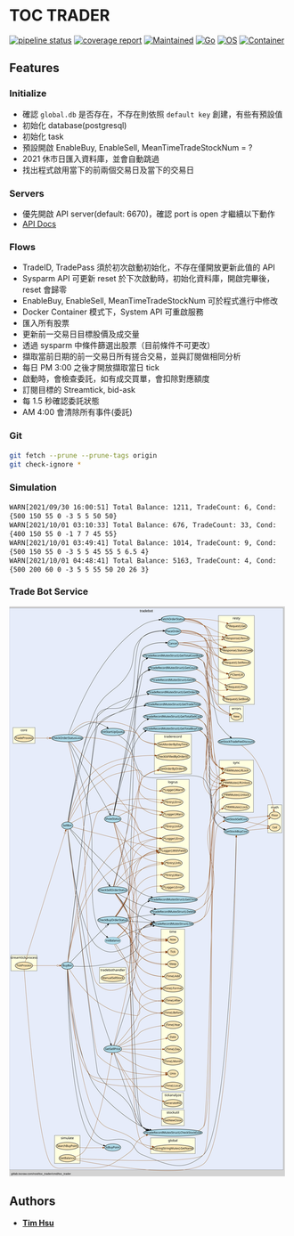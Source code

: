 # TOC TRADER

[![pipeline status](https://gitlab.tocraw.com/root/toc_trader/badges/main/pipeline.svg)](https://gitlab.tocraw.com/root/toc_trader/-/commits/main)
[![coverage report](https://gitlab.tocraw.com/root/toc_trader/badges/main/coverage.svg)](https://gitlab.tocraw.com/root/toc_trader/-/commits/main)
[![Maintained](https://img.shields.io/badge/Maintained-yes-green)](https://gitlab.tocraw.com/root/toc_trader)
[![Go](https://img.shields.io/badge/Go-1.17.1-blue?logo=go&logoColor=blue)](https://golang.org)
[![OS](https://img.shields.io/badge/OS-Linux-orange?logo=linux&logoColor=orange)](https://www.linux.org/)
[![Container](https://img.shields.io/badge/Container-Docker-blue?logo=docker&logoColor=blue)](https://www.docker.com/)

## Features

### Initialize

- 確認 `global.db` 是否存在，不存在則依照 `default key` 創建，有些有預設值
- 初始化 database(postgresql)
- 初始化 task
- 預設開啟 EnableBuy, EnableSell, MeanTimeTradeStockNum = ?
- 2021 休市日匯入資料庫，並會自動跳過
- 找出程式啟用當下的前兩個交易日及當下的交易日

### Servers

- 優先開啟 API server(default: 6670)，確認 port is open 才繼續以下動作
- [API Docs](http://toc-trader.tocraw.com:6670/swagger/index.html)

### Flows

- TradeID, TradePass 須於初次啟動初始化，不存在僅開放更新此值的 API
- Sysparm API 可更新 reset 於下次啟動時，初始化資料庫，開啟完畢後，reset 會歸零
- EnableBuy, EnableSell, MeanTimeTradeStockNum 可於程式進行中修改
- Docker Container 模式下，System API 可重啟服務
- 匯入所有股票
- 更新前一交易日目標股價及成交量
- 透過 sysparm 中條件篩選出股票（目前條件不可更改）
- 擷取當前日期的前一交易日所有搓合交易，並與訂閱做相同分析
- 每日 PM 3:00 之後才開放擷取當日 tick
- 啟動時，會檢查委託，如有成交買單，會扣除對應額度
- 訂閱目標的 Streamtick, bid-ask
- 每 1.5 秒確認委託狀態
- AM 4:00 會清除所有事件(委託)

### Git

```sh
git fetch --prune --prune-tags origin
git check-ignore *
```

### Simulation

```log
WARN[2021/09/30 16:00:51] Total Balance: 1211, TradeCount: 6, Cond: {500 150 55 0 -3 5 5 50 50}
WARN[2021/10/01 03:10:33] Total Balance: 676, TradeCount: 33, Cond: {400 150 55 0 -1 7 7 45 55}
WARN[2021/10/01 03:49:41] Total Balance: 1014, TradeCount: 9, Cond: {500 150 55 0 -3 5 5 45 55 5 6.5 4}
WARN[2021/10/01 04:48:41] Total Balance: 5163, TradeCount: 4, Cond: {500 200 60 0 -3 5 5 55 50 20 26 3}
```

### Trade Bot Service

![callvis](./assets/callvis/callvis.svg "callvis")

## Authors

- [**Tim Hsu**](https://gitlab.tocraw.com/root)
